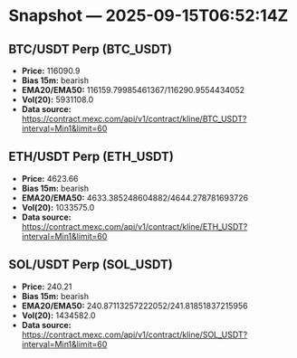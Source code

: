 # Snapshot — 2025-09-15T06:52:14Z

## BTC/USDT Perp (BTC_USDT)
- **Price:** 116090.9
- **Bias 15m:** bearish
- **EMA20/EMA50:** 116159.79985461367/116290.9554434052
- **Vol(20):** 5931108.0
- **Data source:** https://contract.mexc.com/api/v1/contract/kline/BTC_USDT?interval=Min1&limit=60

## ETH/USDT Perp (ETH_USDT)
- **Price:** 4623.66
- **Bias 15m:** bearish
- **EMA20/EMA50:** 4633.385248604882/4644.278781693726
- **Vol(20):** 1033575.0
- **Data source:** https://contract.mexc.com/api/v1/contract/kline/ETH_USDT?interval=Min1&limit=60

## SOL/USDT Perp (SOL_USDT)
- **Price:** 240.21
- **Bias 15m:** bearish
- **EMA20/EMA50:** 240.87113257222052/241.81851837215956
- **Vol(20):** 1434582.0
- **Data source:** https://contract.mexc.com/api/v1/contract/kline/SOL_USDT?interval=Min1&limit=60

